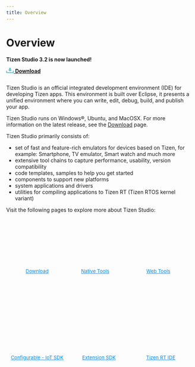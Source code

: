 ```yaml
---
title: Overview
---
```

# Overview 

**Tizen Studio 3.2 is now launched!**

[![Download](tizenstudio/media/ic_docs_download.png)  **Download**](https://developer.tizen.org/development/tizen-studio/download)

<style>
    #main:before, 
    #main:after {
        content: "";
        display: table;
    }
    .docs-ui-started [class^="docs-ui-"] {
        height: 200px;
        padding: 0;
        text-align: center;
        border: 0 none;
        border-top: 0 solid #dadada;
        border-bottom: 0 solid #dadada;
        box-sizing: border-box;
        position: relative;
        float: left;
        margin: 2px auto 30px;
    }
    .docs-ui-started [class^="docs-ui-"]>span {
        display: block;
        color: #333;
        line-height: 32px;
        position: relative;   
    }
    .docs-ui-started .docs-ui-wearable:before, 
    .docs-ui-started .docs-ui-tv:before, 
    .docs-ui-started .docs-ui-mobile:before, 
    .docs-ui-started .docs-ui-widget:before, 
    .docs-ui-started .docs-ui-ide:before, 
    .docs-ui-started .docs-ui-wear:before, 
    .docs-ui-started .docs-ui-t:before, 
    .docs-ui-started .docs-ui-w:before, 
    .docs-ui-started .docs-ui-get:before, 
    .docs-ui-started .docs-ui-watch:before {
        height: 85px;
        margin: 0 auto 25px;
        align: center;
        background-position: 0 6px;
    }
    .docs-ui-started .docs-ui-wearable:before {
        content: " ";
        display: block;
        margin: auto;
        position: relative;
        width: 100px;
        height: 90px;
        background: url(tizenstudio/media/Download.png) no-repeat center top;
        background-position: 0 0 !important;
    }
    .docs-ui-started .docs-ui-wearable {
        width: 33%;
        padding-left: 0;
    }
    .docs-ui-started .docs-ui-t:before {
        content: " ";
        margin: auto;
        position: relative;
        display: block;
        width: 85px;
        height: 90px;
        background: url(tizenstudio/media/RT.png) no-repeat center top;
        background-position: 0 0 !important;
    }
    .docs-ui-started .docs-ui-t {
        width: 33%;
        padding-left: 0;
    }
     .docs-ui-started .docs-ui-wear {
        width: 33%;
        padding-left: 0;
    }
    .docs-ui-started .docs-ui-wear:before {
        content: " ";
        margin: auto;
        position: relative;
        display: block;
        width: 100px;
        height: 90px;
        background: url(tizenstudio/media/Csdk.png) no-repeat center top;
        background-position: 0 0 !important;
    }
    .docs-ui-started .docs-ui-wear {
        width: 33%;
        padding-left: 0;
    }
    .docs-ui-started .docs-ui-tv:before {
        content: " ";
        margin: auto;
        position: relative;
        display: block;
        width: 85px;
        height: 90px;
        background: url(tizenstudio/media/Tools.png) no-repeat center top;
        background-position: 0 0 !important;
    }
    .docs-ui-started .docs-ui-tv {
        width: 33%;
        padding-left: 0;
    }
    .docs-ui-started .docs-ui-widget:before {
        content: " ";
        margin: auto;
        position: relative;
        display: block;
        width: 100px;
        height: 90px;
        background: url(tizenstudio/media/webtools.png) no-repeat center top;
        background-position: 0 0 !important;
    }
    .docs-ui-started .docs-ui-widget {
        width: 33%;
        padding-left: 0;
    }
    .docs-ui-started .docs-ui-get:before {
        content: " ";
        margin: auto;
        position: relative;
        display: block;
        width: 100px;
        height: 90px;
        background: url(tizenstudio/media/SDK.png) no-repeat center top;
        background-position: 0 0 !important;
    }
    .docs-ui-started .docs-ui-get {
        width: 33%;
        padding-left: 0;
    }
    .docs-ui-started .docs-ui-w:before {
        content: " ";
        margin: auto;
        position: relative;
        display: block;
        width: 100px;
        height: 90px;
        background: url(tizenstudio/media/IDEp.png) no-repeat center top;
        background-position: 0 0 !important;
    }
    .docs-ui-started .docs-ui-w {
        width: 33%;
        padding-left: 0;
    }
    a.docs-btn-more {
        display: inline-block;
        font-size: 13px;
        color: #008aee;
    }
</style>

<section id ="main">

<p>Tizen Studio is an official integrated development environment (IDE) for developing Tizen apps. This environment is built over Eclipse, it presents a unified environment where you can write, edit, debug, build, and publish your app.</p> 
<p>Tizen Studio runs on Windows®, Ubuntu, and MacOSX. For more information on the latest release, see the <a href="https://developer.tizen.org/development/tizen-studio/download">Download</a> page.</p>
<p>Tizen Studio primarily consists of:</p>
<ul>
    <li>set of fast and feature-rich emulators for devices based on Tizen, for example: Smartphone, TV emulator, Smart watch and much more</li>
    <li>extensive tool chains to capture performance, usability, version compatibility</li>
    <li>code templates, samples to help you get started </li>
    <li>components to support new platforms</li>
    <li>system applications and drivers</li>
    <li>utilities for compiling applications to Tizen RT (Tizen RTOS kernel variant)</li>
</ul>
<p>Visit the following pages to explore more about Tizen Studio: </p>
<br/><br/>

<div class="docs-ui-started">
  <div class="docs-ui-wearable">
    <span>
    <a href="https://developer.tizen.org/development/tizen-studio/download" class="docs-btn-more">Download</a>
    </span>
  </div>

  <div class="docs-ui-tv" style="padding-left: 0px;padding-right: 20px;">
    <span>
        <a href="tizenstudio/native-tools/" class="docs-btn-more">Native Tools</a><br>
    </span>
  </div>
 
   <div class="docs-ui-widget">
    <span>
    <a href="tizenstudio/web-tools/" class="docs-btn-more" style="padding-left: 0px;padding-right: 13px;">Web Tools</a>
    </span>
  </div>

  <div class="docs-ui-wear">
    <span>
        <a href="tizenstudio/configurable-sdk/configurable-sdk.md/" class="docs-btn-more">Configurable - IoT SDK</a>
    </span>
  </div>

  <div class="docs-ui-get">
    <span>
        <a href="tizenstudio/extension-sdk/overview.md/" class="docs-btn-more">Extension SDK</a><br>
    </span>
  </div>

  <div class="docs-ui-w">
    <span>
        <a href="tizenstudio/rt-ide/overview.md/" class="docs-btn-more">Tizen RT IDE</a><br>
    </span>
  </div>
</div>

</section>
